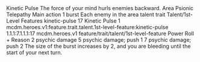 <ability>
  <name>Kinetic Pulse</name>
  <flavor>The force of your mind hurls enemies backward.</flavor>
  <keywords>
    <keyword>Area</keyword>
    <keyword>Psionic</keyword>
    <keyword>Telepathy</keyword>
  </keywords>
  <type>Main action</type>
  <distance>1 burst</distance>
  <target>Each enemy in the area</target>
  <metadata>
    <class>talent</class>
    <feature_type>trait</feature_type>
    <file_dpath>Talent/1st-Level Features</file_dpath>
    <item_id>kinetic-pulse</item_id>
    <item_index>17</item_index>
    <item_name>Kinetic Pulse</item_name>
    <level>1</level>
    <scc>mcdm.heroes.v1:feature.trait.talent.1st-level-feature:kinetic-pulse</scc>
    <scdc>1.1.1:7.1.1.1:17</scdc>
    <source>mcdm.heroes.v1</source>
    <type>feature/trait/talent/1st-level-feature</type>
  </metadata>
  <effects>
    <effect type="roll">
      <roll>Power Roll + Reason</roll>
      <t1>2 psychic damage</t1>
      <t2>5 psychic damage; push 1</t2>
      <t3>7 psychic damage; push 2</t3>
    </effect>
    <effect type="mundane" name="Strained">The size of the burst increases by 2, and you are bleeding until the start of your next turn.</effect>
  </effects>
</ability>
